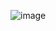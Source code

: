 ![image](https://user-images.githubusercontent.com/57319180/147967973-4d4a9b8c-61db-4a8f-a5e2-f0b9296dae7e.png)

